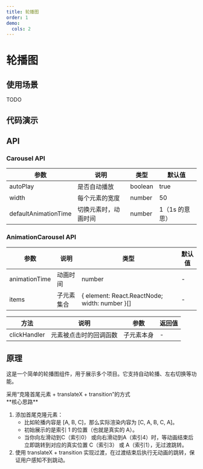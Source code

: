```yaml
---
title: 轮播图
order: 1
demo:
  cols: 2
---
```


# 轮播图

## 使用场景

TODO

## 代码演示

<!-- prettier-ignore -->
<code src="../demos/CarouselDemo.tsx"></code>
<code src="../demos/AnimationCarouselDemo.tsx"></code>

## API

### Carousel API

| 参数                 | 说明                 | 类型    | 默认值         |
| -------------------- | -------------------- | ------- | -------------- |
| autoPlay             | 是否自动播放         | boolean | true           |
| width                | 每个元素的宽度       | number  | 50             |
| defaultAnimationTime | 切换元素时，动画时间 | number  | 1（1s 的意思） |

### AnimationCarousel API

| 参数          | 说明     | 类型                                          | 默认值 |
| ------------- | -------- | --------------------------------------------- | ------ |
| animationTime | 动画时间 | number                                        | -      |
| items         | 子元素集合 | { element: React.ReactNode; width: number }[] | -      |

| 方法         | 说明                   | 参数       | 返回值 |
| ------------ | ---------------------- | ---------- | ------ |
| clickHandler | 元素被点击时的回调函数 | 子元素本身 | -      |

## 原理

这是一个简单的轮播图组件，用于展示多个项目。它支持自动轮播、左右切换等功能。

<div>
  采用“克隆首尾元素 + translateX + transition”的方式<br/> 
  **核心思路**
  <ol>
    <li>
      添加首尾克隆元素：
      <ul>
        <li>比如轮播内容是 [A, B, C]，那么实际渲染内容为 [C, A, B, C, A]。</li>
        <li>初始展示的是索引 1 的位置（也就是真实的 A）。</li>
        <li>
          当你向左滑动到C（索引0）
          或向右滑动到A（索引4）时，等动画结束后立即跳转到对应的真实位置
          C（索引3） 或 A（索引1），无过渡跳转。
        </li>
      </ul>
    </li>
    <li>
      使用 translateX + transition
      实现过渡，在过渡结束后执行无动画的跳转，保证用户感知不到跳动。
    </li>
  </ol>
</div>
